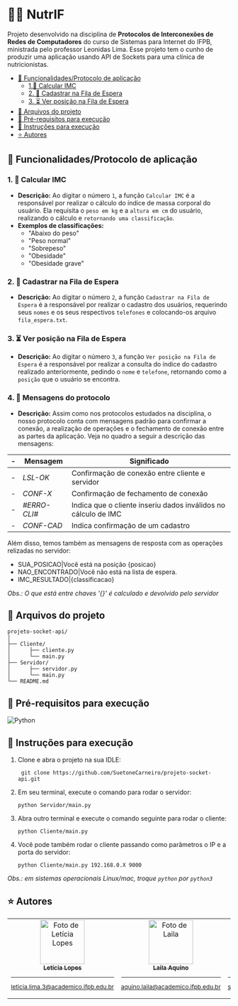 # 🍎📅 NutrIF 
Projeto desenvolvido na disciplina de <strong>Protocolos de Interconexões de Redes de Computadores</strong> do curso de Sistemas para Internet do IFPB, ministrada pelo professor Leonidas Lima. Esse projeto tem o cunho de produzir uma aplicação usando API de Sockets para uma clínica de nutricionistas.


* [🔧 Funcionalidades/Protocolo de aplicação](#-funcionalidadesprotocolo-de-aplicação)
    * [1.📱 Calcular IMC ](#1--calcular-imc)
    * [2. 👥 Cadastrar na Fila de Espera](#2--cadastrar-na-fila-de-espera)
    * [3. ⏳ Ver posição na Fila de Espera](#3--ver-posição-na-fila-de-espera)
* [📂 Arquivos do projeto](#-arquivos-do-projeto)
* [🐍 Pré-requisitos para execução](#-pré-requisitos-para-execução)
* [📖 Instruções para execução](#-instruções-para-execução)
* [⭐ Autores](#-autores)

## 🔧 Funcionalidades/Protocolo de aplicação

### 1. 📱 Calcular IMC
   - **Descrição:** Ao digitar o número `1`, a função `Calcular IMC` é a responsável por realizar o cálculo do índice de massa corporal do usuário. Ela requisita o `peso em kg` e a `altura em cm` do usuário, realizando o cálculo e `retornando uma classificação`.
   - **Exemplos de classificações:**
     - "Abaixo do peso"
     - "Peso normal"
     - "Sobrepeso"
     - "Obesidade"
     - "Obesidade grave"

### 2. 👥 Cadastrar na Fila de Espera
   - **Descrição:** Ao digitar o número `2`, a função `Cadastrar na Fila de Espera` é a responsável por realizar o cadastro dos usuários, requerindo seus `nomes` e os seus respectivos `telefones` e colocando-os arquivo `fila_espera.txt`.
   
### 3. ⏳ Ver posição na Fila de Espera
   - **Descrição:** Ao digitar o número `3`, a função `Ver posição na Fila de Espera` é a responsável por realizar a consulta do índice do cadastro realizado anteriormente, pedindo o `nome` e `telefone`, retornando como a `posição` que o usuário se encontra.

### 4. 💌 Mensagens do protocolo
  - **Descrição:** Assim como nos protocolos estudados na disciplina, o nosso protocolo conta com mensagens padrão para confirmar a conexão, a realização de operações e o fechamento de conexão entre as partes da aplicação. Veja no quadro a seguir a descrição das mensagens:

-|  Mensagem              |Significado                          |
-|------------------------|-------------------------------------|
-| *LSL-OK* | Confirmação de conexão entre cliente e servidor        | 
-| *CONF-X*         |Confirmação de fechamento de conexão         |  
-| *#ERRO-CLI#*          |Indica que o cliente inseriu dados inválidos no cálculo de IMC|
-|*CONF-CAD*          | Indica confirmação de um cadastro|

Além disso, temos também as mensagens de resposta com as operações relizadas no servidor:
- SUA_POSICAO|Você está na posição {posicao}
- NAO_ENCONTRADO|Você não está na lista de espera.
- IMC_RESULTADO|{classificacao}

*Obs.: O que está entre chaves '{}' é calculado e devolvido pelo servidor*

## 📂 Arquivos do projeto
```
projeto-socket-api/
│
├── Cliente/
│      ├── cliente.py
│      └── main.py
├── Servidor/
│      ├── servidor.py
│      └── main.py
└── README.md

```

## 🐍 Pré-requisitos para execução
![Python](https://img.shields.io/badge/python-3670A0?style=for-the-badge&logo=python&logoColor=ffdd54)


## 📖 Instruções para execução
1. Clone e abra o projeto na sua IDLE:
    ```
     git clone https://github.com/SuetoneCarneiro/projeto-socket-api.git
    ```
2. Em seu terminal, execute o comando para rodar o servidor:
    ```
    python Servidor/main.py
    ```
3. Abra outro terminal e execute o comando seguinte para rodar o cliente:
    ```
    python Cliente/main.py
    ```
4. Você pode também rodar o cliente passando como parâmetros o IP e a porta do servidor:
    ```
    python Cliente/main.py 192.168.0.X 9000
    ```

  *Obs.: em sistemas operacionais Linux/mac, troque `python` por `python3`*


## ⭐ Autores
<table>
  <tr>
   <td align="center">
      <a href="https://github.com/leticiazlopes" title="gitHub">
        <img src="https://avatars.githubusercontent.com/u/129249488?v=4" width="100px;" alt="Foto de Letícia Lopes"/><br>
        <sub>
          <b>Letícia Lopes</b>
          <hr>
          <p>leticia.lima.3@academico.ifpb.edu.br</p>
        </sub>
      </a>
    </td>
    <td align="center">
      <a href="https://github.com/lailaaquino" title="gitHub">
        <img src="https://avatars.githubusercontent.com/u/140646861?v=4" width="100px;" alt="Foto de Laila"/><br>
        <sub>
          <b>Laila Aquino</b>
          <hr>
          <p>aquino.laila@academico.ifpb.edu.br</p>
        </sub>
      </a>
    </td>
    <td align="center">
      <a href="https://github.com/suetonecarneiro" title="gitHub">
        <img src="https://avatars.githubusercontent.com/u/148480989?v=4" width="100px;" alt="Foto de Suetone"/><br>
        <sub>
          <b>Suetone Carneiro</b>
          <hr>
          <p>suetone.neto@academico.ifpb.edu.br</p>
        </sub>
      </a>
    </td>
  </tr>
</table>

